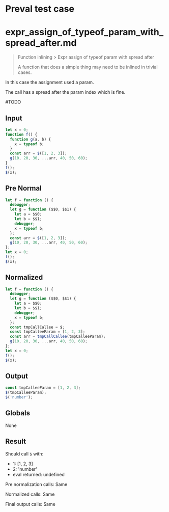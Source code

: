 # Preval test case

# expr_assign_of_typeof_param_with_spread_after.md

> Function inlining > Expr assign of typeof param with spread after
>
> A function that does a simple thing may need to be inlined in trivial cases.

In this case the assignment used a param.

The call has a spread after the param index which is fine.

#TODO

## Input

`````js filename=intro
let x = 0;
function f() {
  function g(a, b) {
    x = typeof b;
  }
  const arr = $([1, 2, 3]);
  g(10, 20, 30, ...arr, 40, 50, 60);
}
f();
$(x);
`````

## Pre Normal

`````js filename=intro
let f = function () {
  debugger;
  let g = function ($$0, $$1) {
    let a = $$0;
    let b = $$1;
    debugger;
    x = typeof b;
  };
  const arr = $([1, 2, 3]);
  g(10, 20, 30, ...arr, 40, 50, 60);
};
let x = 0;
f();
$(x);
`````

## Normalized

`````js filename=intro
let f = function () {
  debugger;
  let g = function ($$0, $$1) {
    let a = $$0;
    let b = $$1;
    debugger;
    x = typeof b;
  };
  const tmpCallCallee = $;
  const tmpCalleeParam = [1, 2, 3];
  const arr = tmpCallCallee(tmpCalleeParam);
  g(10, 20, 30, ...arr, 40, 50, 60);
};
let x = 0;
f();
$(x);
`````

## Output

`````js filename=intro
const tmpCalleeParam = [1, 2, 3];
$(tmpCalleeParam);
$('number');
`````

## Globals

None

## Result

Should call `$` with:
 - 1: [1, 2, 3]
 - 2: 'number'
 - eval returned: undefined

Pre normalization calls: Same

Normalized calls: Same

Final output calls: Same
